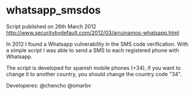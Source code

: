 whatsapp_smsdos
===============

Script published on 26th March 2012 
http://www.securitybydefault.com/2012/03/arruinamos-whatsapp.html

In 2012 I found a Whatsapp vulnerability in the SMS code verification. With a simple script I was able to send a SMS to each registered phone with Whatsapp.

The script is developed for spanish mobile phones (+34), if you want to change it to another country, you should change the country code "34".

Developeres:
@chencho
@omarbv 


